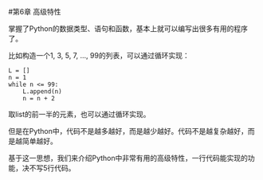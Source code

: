 #第6章 高级特性

掌握了Python的数据类型、语句和函数，基本上就可以编写出很多有用的程序了。

比如构造一个1, 3, 5, 7, ..., 99的列表，可以通过循环实现：

	L = []
	n = 1
	while n <= 99:
	    L.append(n)
	    n = n + 2
取list的前一半的元素，也可以通过循环实现。

但是在Python中，代码不是越多越好，而是越少越好。代码不是越复杂越好，而是越简单越好。

基于这一思想，我们来介绍Python中非常有用的高级特性，一行代码能实现的功能，决不写5行代码。